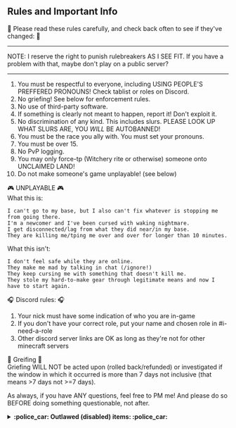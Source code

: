 ## Rules and Important Info

:straight_ruler: Please read these rules carefully, and check back often to see if they've changed: :straight_ruler:  
***
NOTE: I reserve the right to punish rulebreakers AS I SEE FIT. If you have a problem with that, maybe don't play on a public server?
***
1. You must be respectful to everyone, including USING PEOPLE'S PREFFERED PRONOUNS! Check tablist or roles on Discord.
2. No griefing! See below for enforcement rules.
3. No use of third-party software.
4. If something is clearly not meant to happen, report it! Don't exploit it.
5. No discrimination of any kind. This includes slurs. PLEASE LOOK UP WHAT SLURS ARE, YOU *WILL* BE AUTOBANNED!
6. You must be the race you ally with. You must set your pronouns.
8. You must be over 15.
9. No PvP logging.
10. You may only force-tp (Witchery rite or otherwise) someone onto UNCLAIMED LAND!
11. Do not make someone's game unplayable! (see below)

:video_game: UNPLAYABLE :video_game:   
What this is:
```
I can't go to my base, but I also can't fix whatever is stopping me from going there.
I'm a newcomer and I've been cursed with waking nightmare.
I get disconnected/lag from what they did near/in my base.
They are killing me/tping me over and over for longer than 10 minutes.
```

What this isn't:
```
I don't feel safe while they are online.
They make me mad by talking in chat (/ignore!)
They keep cursing me with something that doesn't kill me.
They stole my hard-to-make gear through legitimate means and now I have to start again.
```

:headphones: Discord rules: :headphones: 
1. Your nick must have some indication of who you are in-game
2. If you don't have your correct role, put your name and chosen role in #i-need-a-role 
3. Other discord server links are OK as long as they're not for other minecraft servers

:bookmark_tabs: Greifing :bookmark_tabs:  
Griefing WILL NOT be acted upon (rolled back/refunded) or investigated if the window in which it occurred is more than 7 days not inclusive (that means >7 days not >=7 days).

As always, if you have ANY questions, feel free to PM me! And please do so BEFORE doing something questionable, not after.

<details>
  <summary><b> :police_car: Outlawed (disabled) items: :police_car: </summary>

- All of the Imbued Fires except Ordo (crashes and lags server)
- Alchemite (crashes server)
- Brew of Keep Items/Sticky Items (not banned but often deletes your items)
- Resolute Ivy (deletes items)
- Charms of Keeping (sometimes deletes items)
- Sortingwood Engine (deletes items)
- Brew of Erosion (used for griefing)
- Rod of the Terra Firma (greifing)
- Bag of Tricks (dupe bug) (see Custom Recipes for alt recipes)
- Slotted Book (dupe)
- Time focus (time wars bad)
- Liquefaction Focus (breaks furnace recipes)
- DISABLED: Wand of Dropsies (dupe, you can have it but it doesn't do anything)

:oncoming_police_car: Restricted items (use is limited): :oncoming_police_car: 
- RESTRICTED: Tome of Knowledge Sharing (humans only)
- RESTRICTED: Shard of Laputa (used for griefing; if you want the effects ask Kali and i will raise a thing for you)  
- RESTRICTED: Transvector Dislocator (you can hold one but can't place it, can use to craft still)
- RESTRICTED: Ore magnet (not allowed in overworld)
- RESTRICTED: Miner's Tree (not allowed in overworld)
</details>
